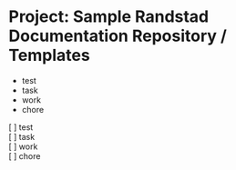 # Project: Sample Randstad Documentation Repository / Templates

* test
* task
* work
* chore

[ ] test  
[ ] task  
[ ] work  
[ ] chore  
